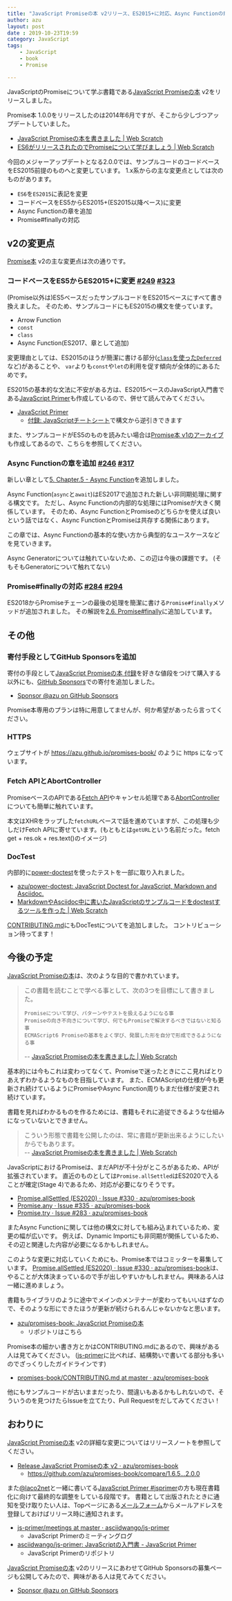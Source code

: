 ```yaml
---
title: "JavaScript Promiseの本 v2リリース、ES2015+に対応、Async Functionの章を追加"
author: azu
layout: post
date : 2019-10-23T19:59
category: JavaScript
tags:
    - JavaScript
    - book
    - Promise

---
```


JavaScriptのPromiseについて学ぶ書籍である[JavaScript Promiseの本](https://azu.github.io/promises-book/) v2をリリースしました。

Promise本 1.0.0をリリースしたのは2014年6月ですが、そこから少しづつアップデートしていました。

- [JavaScript Promiseの本を書きました | Web Scratch](https://efcl.info/2014/0623/res3943/)
- [ES6がリリースされたのでPromiseについて学びましょう | Web Scratch](https://efcl.info/2015/06/23/promises-book-v1.5/)

今回のメジャーアップデートとなる2.0.0では、サンプルコードのコードベースをES2015前提のものへと変更しています。
1.x系からの主な変更点としては次のものがあります。

- `ES6`を`ES2015`に表記を変更
- コードベースをES5からES2015+(ES2015以降ベース)に変更
- Async Functionの章を追加
- Promise#finallyの対応

## v2の変更点

[Promise本](https://azu.github.io/promises-book/) v2の主な変更点は次の通りです。

### コードベースをES5からES2015+に変更 [#249](https://github.com/azu/promises-book/issues/249) [#323](https://github.com/azu/promises-book/issues/323)

(Promise以外は)ES5ベースだったサンプルコードをES2015ベースにすべて書き換えました。
そのため、サンプルコードにもES2015の構文を使っています。

- Arrow Function
- `const`
- `class`
- Async Function(ES2017、章として追加)

変更理由としては、ES2015のほうが簡潔に書ける部分([`class`を使った`Deferred`](https://azu.github.io/promises-book/#deferred-and-promise)など)があることや、
`var`よりも`const`や`let`の利用を促す傾向が全体的にあるためです。

ES2015の基本的な文法に不安がある方は、ES2015ベースのJavaScript入門書である[JavaScript Primer](https://jsprimer.net/)も作成しているので、併せて読んでみてください。

- [JavaScript Primer](https://jsprimer.net/)
    - [付録: JavaScriptチートシート](https://jsprimer.net/cheetsheet/)で構文から逆引きできます

また、サンプルコードがES5のものを読みたい場合は[Promise本 v1のアーカイブ](https://azu.github.io/promises-book/archives/v1/)も作成してあるので、こちらを参照してください。

### Async Functionの章を追加 [#246](https://github.com/azu/promises-book/issues/246) [#317](https://github.com/azu/promises-book/issues/317)

新しい章として[5. Chapter.5 - Async Function](https://azu.github.io/promises-book/#chapter5-async-function)を追加しました。

Async Function(`async`と`await`)はES2017で追加された新しい非同期処理に関する構文です。
ただし、Async Functionの内部的な処理にはPromiseが大きく関係しています。
そのため、Async FunctionとPromiseのどちらかを使えば良いという話ではなく、Async FunctionとPromiseは共存する関係にあります。

この章では、Async Functionの基本的な使い方から典型的なユースケースなどを見ていきます。

Async Generatorについては触れていないため、この辺は今後の課題です。
(そもそもGeneratorについて触れてない)

### Promise#finallyの対応 [#284](https://github.com/azu/promises-book/issues/284) [#294](https://github.com/azu/promises-book/issues/294)

ES2018からPromiseチェーンの最後の処理を簡潔に書ける`Promise#finally`メソッドが追加されました。
その解説を[2.6. Promise#finally](https://azu.github.io/promises-book/#ch2-promise-finally)に追加しています。

## その他

### 寄付手段としてGitHub Sponsorsを追加

寄付の手段として[JavaScript Promiseの本 付録](https://gumroad.com/l/javascript-promise)を好きな値段をつけて購入する以外にも、[GitHub Sponsors](https://github.com/sponsors/azu)での寄付を追加しました。

- [Sponsor @azu on GitHub Sponsors](https://github.com/sponsors/azu)

Promise本専用のプランは特に用意してませんが、何か希望があったら言ってください。

### HTTPS

ウェブサイトが <https://azu.github.io/promises-book/> のように https になっています。

### Fetch APIとAbortController

PromiseベースのAPIである[Fetch API](https://developer.mozilla.org/ja/docs/Web/API/Fetch_API)やキャンセル処理である[AbortController](https://developer.mozilla.org/en-US/docs/Web/API/AbortController)についても簡単に触れています。

本文はXHRをラップした`fetchURL`ベースで話を進めていますが、この処理も少しだけFetch APIに寄せています。(もともとは`getURL`という名前だった。fetch get + res.ok + res.text()のイメージ)

### DocTest

内部的に[power-doctest](https://github.com/azu/power-doctest)を使ったテストを一部に取り入れました。

- [azu/power-doctest: JavaScript Doctest for JavaScript, Markdown and Asciidoc.](https://github.com/azu/power-doctest)
- [MarkdownやAsciidoc中に書いたJavaScriptのサンプルコードをdoctestするツールを作った | Web Scratch](https://efcl.info/2019/09/02/power-doctest-markdown-asciidoc/)

[CONTRIBUTING.md](https://github.com/azu/promises-book/blob/master/CONTRIBUTING.md#doctest)にもDocTestについてを追加しました。
コントリビューション待ってます！

## 今後の予定

[JavaScript Promiseの本](https://azu.github.io/promises-book/)は、次のような目的で書かれています。

> この書籍を読むことで学べる事として、次の3つを目標にして書きました。
>
>     Promiseについて学び、パターンやテストを扱えるようになる事
>     Promiseの向き不向きについて学び、何でもPromiseで解決するべきではないと知る事
>     ECMAScript6 Promiseの基本をよく学び、発展した形を自分で形成できるようになる事
>
> -- [JavaScript Promiseの本を書きました | Web Scratch](https://efcl.info/2014/0623/res3943/)

基本的には今もこれは変わってなくて、Promiseで迷ったときにここ見ればとりあえずわかるようなものを目指しています。
また、ECMAScriptの仕様が今も更新され続けているようにPromiseやAsync Function周りもまだ仕様が変更され続けています。

書籍を見ればわかるものを作るためには、書籍もそれに追従できるような仕組みになっていないとできません。

> こういう形態で書籍を公開したのは、常に書籍が更新出来るようにしたいからでもあります。  
> -- [JavaScript Promiseの本を書きました | Web Scratch](https://efcl.info/2014/0623/res3943/)

JavaScriptにおけるPromiseは、まだAPIが不十分がところがあるため、APIが拡張されています。
直近のものとしては`Promise.allSettled`はES2020で入ることが確定(Stage 4)であるため、対応が必要になりそうです。

- [Promise.allSettled (ES2020) · Issue #330 · azu/promises-book](https://github.com/azu/promises-book/issues/330)
- [Promise.any · Issue #335 · azu/promises-book](https://github.com/azu/promises-book/issues/335)
- [Promise.try · Issue #283 · azu/promises-book](https://github.com/azu/promises-book/issues/283)

またAsync Functionに関しては他の構文に対しても組み込まれているため、変更の幅が広いです。
例えば、Dynamic Importにも非同期が関係しているため、その辺と関連した内容が必要になるかもしれません。

このような変更に対応していくためにも、Promise本ではコミッターを募集しています。
[Promise.allSettled (ES2020) · Issue #330 · azu/promises-book](https://github.com/azu/promises-book/issues/330)は、やることが大体決まっているので手が出しやすいかもしれません。興味ある人は一緒に進めましょう。

書籍もライブラリのように途中でメインのメンテナーが変わってもいいはずなので、そのような形にできたほうが更新が続けられるんじゃないかなと思います。

- [azu/promises-book: JavaScript Promiseの本](https://github.com/azu/promises-book)
    - リポジトリはこちら

Promise本の細かい書き方とかはCONTRIBUTING.mdにあるので、興味がある人は見てみてください。
([js-primer](https://github.com/asciidwango/js-primer)に比べれば、結構勢いで書いてる部分も多いのでざっくりしたガイドラインです)

- [promises-book/CONTRIBUTING.md at master · azu/promises-book](https://github.com/azu/promises-book/blob/master/CONTRIBUTING.md)

他にもサンプルコードが古いままだったり、間違いもあるかもしれないので、そういうのを見つけたらIssueを立てたり、Pull Requestをだしてみてください！

## おわりに

[JavaScript Promiseの本](https://azu.github.io/promises-book/) v2の詳細な変更についてはリリースノートを参照してください。

- [Release JavaScript Promiseの本 v2 · azu/promises-book](https://github.com/azu/promises-book/releases/tag/2.0.0)
    - <https://github.com/azu/promises-book/compare/1.6.5...2.0.0>

また[@laco2net](https://twitter.com/laco2net)と一緒に書いてる[JavaScript Primer #jsprimer](https://jsprimer.net/)の方も現在書籍化に向けて最終的な調整をしている段階です。
書籍として出版されたときに通知を受け取りたい人は、Topページにある[メールフォーム](https://github.us13.list-manage.com/subscribe/post?u=fc41e11a2b9dc6f05350e0de0&id=7ab1594ae8)からメールアドレスを登録しておけばリリース時に通知されます。

- [js-primer/meetings at master · asciidwango/js-primer](https://github.com/asciidwango/js-primer/tree/master/meetings)
    - JavaScript Primerのミーティングログ
- [asciidwango/js-primer: JavaScriptの入門書 - JavaScript Primer](https://github.com/asciidwango/js-primer)
    - JavaScript Primerのリポジトリ

[JavaScript Promiseの本](https://azu.github.io/promises-book/) v2のリリースにあわせてGitHub Sponsorsの募集ページも公開してみたので、興味がある人は見てみてください。

- [Sponsor @azu on GitHub Sponsors](https://github.com/sponsors/azu)
